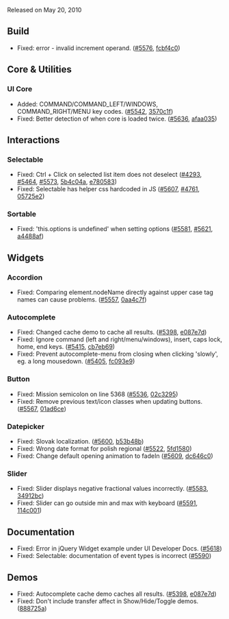 <script>{
	"title": "jQuery UI 1.8.2 Changelog"
}</script>

Released on May 20, 2010

## Build

* Fixed: error - invalid increment operand. ([#5576](https://bugs.jqueryui.com/ticket/5576), [fcbf4c0](https://github.com/jquery/jquery-ui/commit/fcbf4c0872cfc0b0c9fa9e6808ff0654e4decd98))

## Core &amp; Utilities

### UI Core

* Added: COMMAND/COMMAND_LEFT/WINDOWS, COMMAND_RIGHT/MENU key codes. ([#5542](https://bugs.jqueryui.com/ticket/5542), [3570c1f](https://github.com/jquery/jquery-ui/commit/3570c1f768244b252cad86ac0f8707de0234fe6c))
* Fixed: Better detection of when core is loaded twice. ([#5636](https://bugs.jqueryui.com/ticket/5636), [afaa035](https://github.com/jquery/jquery-ui/commit/afaa03575f22bda227ac82ed3bb08bc29ba3b1be))

## Interactions

### Selectable

* Fixed: Ctrl + Click on selected list item does not deselect ([#4293](https://bugs.jqueryui.com/ticket/4293), [#5464](https://bugs.jqueryui.com/ticket/5464), [#5573](https://bugs.jqueryui.com/ticket/5573), [5b4c04a](https://github.com/jquery/jquery-ui/commit/5b4c04acb5cff032afae437c343239ee9bf4e04f), [e780583](https://github.com/jquery/jquery-ui/commit/e780583694f69513e4f3759e8b198c18313b8f0c))
* Fixed: Selectable has helper css hardcoded in JS ([#5607](https://bugs.jqueryui.com/ticket/5607), [#4761](https://bugs.jqueryui.com/ticket/4761), [05725e2](https://github.com/jquery/jquery-ui/commit/05725e25aea335ecb9c7cf3b03eba8ee68153fb5))

### Sortable

* Fixed: 'this.options is undefined' when setting options ([#5581](https://bugs.jqueryui.com/ticket/5581), [#5621](https://bugs.jqueryui.com/ticket/5621), [a4488af](https://github.com/jquery/jquery-ui/commit/a4488aff7c62f3e2db6f894b5f24cfd0adb8c6b7))

## Widgets

### Accordion

* Fixed: Comparing element.nodeName directly against upper case tag names can cause problems. ([#5557](https://bugs.jqueryui.com/ticket/5557), [0aa4c7f](https://github.com/jquery/jquery-ui/commit/0aa4c7f9b6bc13791197b1486afdad02693e5dee))

### Autocomplete

* Fixed: Changed cache demo to cache all results. ([#5398](https://bugs.jqueryui.com/ticket/5398), [e087e7d](https://github.com/jquery/jquery-ui/commit/e087e7dee07555f7b78e108dc414959998628ec7))
* Fixed: Ignore command (left and right/menu/windows), insert, caps lock, home, end keys. ([#5415](https://bugs.jqueryui.com/ticket/5415), [cb7eb69](https://github.com/jquery/jquery-ui/commit/cb7eb69973c62f26bcde0325a33a5c837bc9b5e9))
* Fixed: Prevent autocomplete-menu from closing when clicking 'slowly', eg. a long mousedown. ([#5405](https://bugs.jqueryui.com/ticket/5405), [fc093e9](https://github.com/jquery/jquery-ui/commit/fc093e9feb4450b1ab93e3da9a2f7abb1d4335b5))

### Button

* Fixed: Mission semicolon on line 5368 ([#5536](https://bugs.jqueryui.com/ticket/5536), [02c3295](https://github.com/jquery/jquery-ui/commit/02c32959d9761e56be9471f87eff0554b4f4a61d))
* Fixed: Remove previous text/icon classes when updating buttons. ([#5567](https://bugs.jqueryui.com/ticket/5567), [01ad6ce](https://github.com/jquery/jquery-ui/commit/01ad6ce83e7d33c4a51002aa777bd26c39007788))

### Datepicker

* Fixed: Slovak localization. ([#5600](https://bugs.jqueryui.com/ticket/5600), [b53b48b](https://github.com/jquery/jquery-ui/commit/b53b48b61834fc09fdcd0e27e6f0d9aa5a2c1cd4))
* Fixed: Wrong date format for polish regional ([#5522](https://bugs.jqueryui.com/ticket/5522), [5fd1580](https://github.com/jquery/jquery-ui/commit/5fd158053f01130e2eded9d5a41214719cf32a90))
* Fixed: Change default opening animation to fadeIn ([#5609](https://bugs.jqueryui.com/ticket/5609), [dc646c0](https://github.com/jquery/jquery-ui/commit/dc646c01fe97b54e3bb486b55caacf69bd3b12ac))

### Slider

* Fixed: Slider displays negative fractional values incorrectly. ([#5583](https://bugs.jqueryui.com/ticket/5583), [34912bc](https://github.com/jquery/jquery-ui/commit/34912bc933d2787b0e3143b4dbd84e70bcc67928))
* Fixed: Slider can go outside min and max with keyboard ([#5591](https://bugs.jqueryui.com/ticket/5591), [114c001](https://github.com/jquery/jquery-ui/commit/114c001aba3406e35e4fa1343501de7518257519))

## Documentation

* Fixed: Error in jQuery Widget example under UI Developer Docs. ([#5618](https://bugs.jqueryui.com/ticket/5618))
* Fixed: Selectable: documentation of event types is incorrect ([#5590](https://bugs.jqueryui.com/ticket/5590))

## Demos

* Fixed: Autocomplete cache demo caches all results. ([#5398](https://bugs.jqueryui.com/ticket/5398), [e087e7d](https://github.com/jquery/jquery-ui/commit/e087e7dee07555f7b78e108dc414959998628ec7))
* Fixed: Don't include transfer affect in Show/Hide/Toggle demos. ([888725a](https://github.com/jquery/jquery-ui/commit/888725a17b66e73ecfb4716488a14fc5942e7477))
